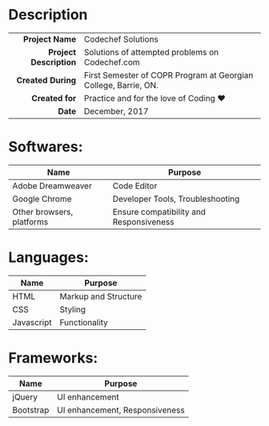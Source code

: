 # Description
|||
|-------------: | :------------- |
 **Project Name**                    | Codechef Solutions     |
 **Project Description**             | Solutions of attempted problems on Codechef.com  |
 **Created During**                  | First Semester of COPR Program at Georgian College, Barrie, ON. |
 **Created for**                     | Practice and for the love of Coding ❤|
 **Date** | December, 2017

# Softwares:

|  Name  |Purpose | 
| ------------- | ------------- |
| Adobe Dreamweaver  | Code Editor  |
| Google Chrome   | Developer Tools, Troubleshooting  |
| Other browsers, platforms | Ensure compatibility and Responsiveness |

# Languages:

|  Name  |Purpose | 
| ------------- | ------------- |
| HTML  | Markup and Structure  |
| CSS   | Styling  |
| Javascript  | Functionality |

# Frameworks:

|  Name  |Purpose | 
| ------------- | ------------- |
| jQuery  | UI enhancement  |
| Bootstrap  | UI enhancement, Responsiveness  |


